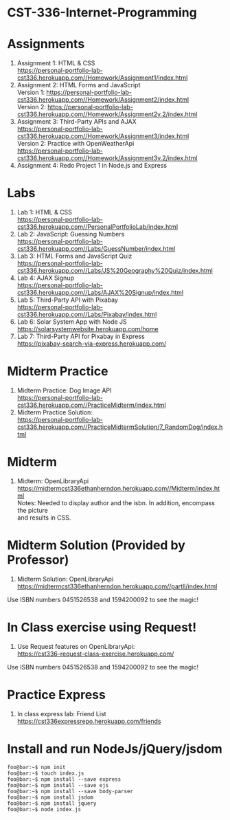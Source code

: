 # CST-336-Internet-Programming

# Assignments    
1. Assignment 1: HTML & CSS     
https://personal-portfolio-lab-cst336.herokuapp.com//Homework/Assignment1/index.html    
2. Assignment 2: HTML Forms and JavaScript    
Version 1: https://personal-portfolio-lab-cst336.herokuapp.com//Homework/Assignment2/index.html    
Version 2: https://personal-portfolio-lab-cst336.herokuapp.com//Homework/Assignment2v.2/index.html     
3. Assignment 3: Third-Party APIs and AJAX     
https://personal-portfolio-lab-cst336.herokuapp.com//Homework/Assignment3/index.html               
Version 2: Practice with OpenWeatherApi  
https://personal-portfolio-lab-cst336.herokuapp.com//Homework/Assignment3v.2/index.html    
4. Assignment 4: Redo Project 1 in Node.js and Express     


# Labs 
1. Lab 1: HTML & CSS    
https://personal-portfolio-lab-cst336.herokuapp.com//PersonalPortfolioLab/index.html
2. Lab 2: JavaScript: Guessing Numbers   
https://personal-portfolio-lab-cst336.herokuapp.com//Labs/GuessNumber/index.html    
3. Lab 3: HTML Forms and JavaScript Quiz    
https://personal-portfolio-lab-cst336.herokuapp.com//Labs/JS%20Geography%20Quiz/index.html    
4. Lab 4: AJAX Signup    
https://personal-portfolio-lab-cst336.herokuapp.com//Labs/AJAX%20Signup/index.html   
5. Lab 5: Third-Party API with Pixabay    
https://personal-portfolio-lab-cst336.herokuapp.com//Labs/Pixabay/index.html    
6. Lab 6: Solar System App with Node JS     
https://solarsystemwebsite.herokuapp.com/home   
7. Lab 7: Third-Party API for Pixabay in Express     
https://pixabay-search-via-express.herokuapp.com/    
  

# Midterm Practice
1. Midterm Practice: Dog Image API    
https://personal-portfolio-lab-cst336.herokuapp.com//PracticeMidterm/index.html      
2. Midterm Practice Solution:     
https://personal-portfolio-lab-cst336.herokuapp.com//PracticeMidtermSolution/7_RandomDog/index.html    

# Midterm     
1. Midterm: OpenLibraryApi    
https://midtermcst336ethanherndon.herokuapp.com//Midterm/index.html     
Notes: Needed to display author and the isbn. In addition, encompass the picture     
and results in CSS.    

# Midterm Solution (Provided by Professor)     
1. Midterm Solution: OpenLibraryApi    
https://midtermcst336ethanherndon.herokuapp.com//partll/index.html        

Use ISBN numbers 0451526538 and 1594200092 to see the magic!    

# In Class exercise using Request!    
1. Use Request features on OpenLibraryApi:    
https://cst336-request-class-exercise.herokuapp.com/        

Use ISBN numbers 0451526538 and 1594200092 to see the magic!    

# Practice Express
1. In class express lab: Friend List    
https://cst336expressrepo.herokuapp.com/friends     

# Install and run NodeJs/jQuery/jsdom    
```console
foo@bar:~$ npm init    
foo@bar:~$ touch index.js    
foo@bar:~$ npm install --save express    
foo@bar:~$ npm install --save ejs    
foo@bar:~$ npm install --save body-parser    
foo@bar:~$ npm install jsdom    
foo@bar:~$ npm install jquery    
foo@bar:~$ node index.js      
```


